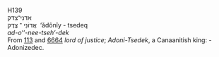 <body>
  <p>H139<br>  אדני־צדק  <br> אֲדוֹנִי  ־ צֶּדֶק  ‎  ‘ădônı̂y  - tsedeq  <br><i>ad-o‘‘-nee-tseh‘-dek </i><br>From <a href="h0113.htm">113</a> and <a href="h6664.htm">6664</a>  <i>lord</i> <i>of</i> <i>justice</i>; <i>Adoni-Tsedek</i>, a Canaanitish king: - Adonizedec.<br></p>
 </body>